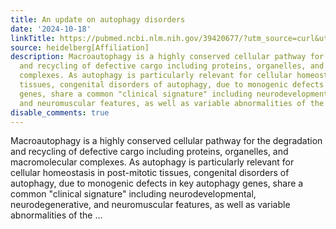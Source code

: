 ```yaml
---
title: An update on autophagy disorders
date: '2024-10-18'
linkTitle: https://pubmed.ncbi.nlm.nih.gov/39420677/?utm_source=curl&utm_medium=rss&utm_campaign=pubmed-2&utm_content=1FakS-2QOkCT8HsMOQP1bCRQ4YzyumYOmxmF0moLsQ3dFB1E9V&fc=20220326224207&ff=20241018203119&v=2.18.0.post9+e462414
source: heidelberg[Affiliation]
description: Macroautophagy is a highly conserved cellular pathway for the degradation
  and recycling of defective cargo including proteins, organelles, and macromolecular
  complexes. As autophagy is particularly relevant for cellular homeostasis in post-mitotic
  tissues, congenital disorders of autophagy, due to monogenic defects in key autophagy
  genes, share a common "clinical signature" including neurodevelopmental, neurodegenerative,
  and neuromuscular features, as well as variable abnormalities of the ...
disable_comments: true
---
```

Macroautophagy is a highly conserved cellular pathway for the degradation and recycling of defective cargo including proteins, organelles, and macromolecular complexes. As autophagy is particularly relevant for cellular homeostasis in post-mitotic tissues, congenital disorders of autophagy, due to monogenic defects in key autophagy genes, share a common "clinical signature" including neurodevelopmental, neurodegenerative, and neuromuscular features, as well as variable abnormalities of the ...